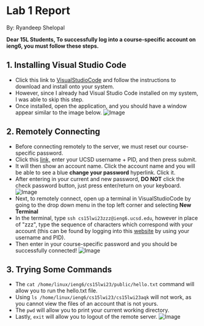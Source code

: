 # Lab 1 Report

By: Ryandeep Shelopal

**Dear 15L Students, To successfully log into a course-specific account on ieng6, you must follow these steps.**

## 1. Installing Visual Studio Code

* Click this link to [VisualStudioCode](https://code.visualstudio.com/) and follow the instructions to download and install onto your system.
* However, since I already had Visual Studio Code installed on my system, I was able to skip this step.
* Once installed, open the application, and you should have a window appear similar to the image below. ![Image](https://user-images.githubusercontent.com/122515834/212444711-a063c917-d04c-4474-8c6d-d4582d8d6b56.png)

## 2. Remotely Connecting

* Before connecting remotely to the server, we must reset our course-specific password.
* Click this [link,](https://sdacs.ucsd.edu/~icc/index.php) enter your UCSD username + PID, and then press submit. 
* It will then show an account name. Click the account name and you will be able to see a blue **change your password** hyperlink. Click it.
* After entering in your current and new password, **DO NOT** click the check password button, just press enter/return on your keyboard.
![Image](https://user-images.githubusercontent.com/122515834/212577068-d36369df-55fa-4fc8-8ac7-c157678729cf.png)
* Next, to remotely connect, open up a terminal in VisualStudioCode by going to the drop down menu in the top left corner and selecting **New Terminal**
* In the terminal, type `ssh cs15lwi23zzz@ieng6.ucsd.edu`, however in place of "zzz", type the sequence of characters which correspond with your account (this can be found by logging into this [website](https://sdacs.ucsd.edu/~icc/index.php) by using your username and PID).
* Then enter in your course-specific password and you should be successfully connected!
![Image](https://user-images.githubusercontent.com/122515834/212579401-fcfa646c-eae4-45ff-8f3a-fae59179f523.png)


## 3. Trying Some Commands

* The `cat /home/linux/ieng6/cs15lwi23/public/hello.txt` command will allow you to run the hello.txt file.
* Using `ls /home/linux/ieng6/cs15lwi23/cs15lwi23aqk` will not work, as you cannot view the files of an account that is not yours.
* The `pwd` will allow you to print your current working directory.
* Lastly, `exit` will allow you to logout of the remote server.
![Image](https://user-images.githubusercontent.com/122515834/212580421-ca04a507-5ca1-4315-9c1a-fc3cd36d060a.png)
